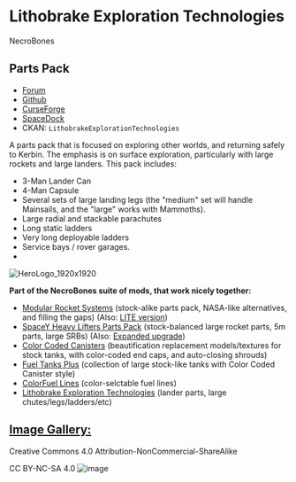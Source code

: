 # Lithobrake Exploration Technologies 

NecroBones

## Parts Pack

- [Forum](https://forum.kerbalspaceprogram.com/index.php?/topic/117527-*)
- [Github](https://github.com/zer0Kerbal/LithobrakeExplorationTechnologies)
- [CurseForge](https://www.curseforge.com/kerbal/ksp-mods/lithobrakeexplorationtechnologies)
- [SpaceDock](https://spacedock.info/mod/93)
- CKAN: `LithobrakeExplorationTechnologies`

A parts pack that is focused on exploring other worlds, and returning safely to Kerbin. The emphasis is on surface exploration, particularly with large rockets and large landers. This pack includes:

 - 3-Man Lander Can
 - 4-Man Capsule
 - Several sets of large landing legs (the "medium" set will handle Mainsails, and the "large" works with Mammoths).
 - Large radial and stackable parachutes
 - Long static ladders
 - Very long deployable ladders
 - Service bays / rover garages.
 - 
![HeroLogo_1920x1920](https://user-images.githubusercontent.com/39887717/150074758-a5a16d3a-1db4-419f-8ea6-d5bb3828a8b2.png)

**Part of the NecroBones suite of mods, that work nicely together:**

 - [Modular Rocket Systems](http://spacedock.info/mod/86) (stock-alike parts pack, NASA-like alternatives, and filling the gaps) (Also: [LITE version](http://spacedock.info/mod/87/Modular%20Rocket%20Systems%20LITE))
 - [SpaceY Heavy Lifters Parts Pack](http://spacedock.info/mod/88) (stock-balanced large rocket parts, 5m parts, large SRBs) (Also: [Expanded upgrade](http://spacedock.info/mod/89/SpaceY%20Expanded))
 - [Color Coded Canisters](http://spacedock.info/mod/91) (beautification replacement models/textures for stock tanks, with color-coded end caps, and auto-closing shrouds)
 - [Fuel Tanks Plus](http://spacedock.info/mod/92) (collection of large stock-like tanks with Color Coded Canister style)
  - [ColorFuel Lines](http://spacedock.info/mod/94) (color-selctable fuel lines)
  - [Lithobrake Exploration Technologies](http://spacedock.info/mod/93) (lander parts, large chutes/legs/ladders/etc)
  
  [**Image Gallery:**](https://imgur.com/a/FxPp9)
---

Creative Commons 4.0 Attribution-NonCommercial-ShareAlike

CC BY-NC-SA 4.0
![image](https://user-images.githubusercontent.com/39887717/150074972-8678aabb-8f2f-4396-89d1-2e07a5708873.png)

